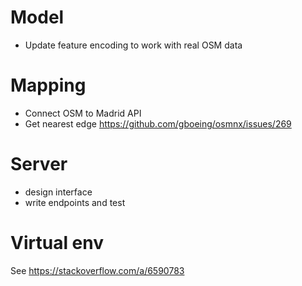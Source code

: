 # Model
- Update feature encoding to work with real OSM data

# Mapping
- Connect OSM to Madrid API
- Get nearest edge https://github.com/gboeing/osmnx/issues/269

# Server
- design interface
- write endpoints and test

# Virtual env
See https://stackoverflow.com/a/6590783


